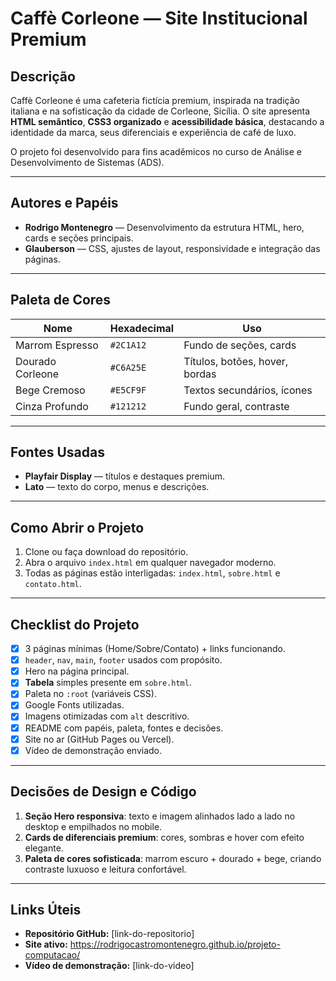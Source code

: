 ﻿# Caffè Corleone — Site Institucional Premium

## Descrição
Caffè Corleone é uma cafeteria fictícia premium, inspirada na tradição italiana e na sofisticação da cidade de Corleone, Sicília. O site apresenta **HTML semântico**, **CSS3 organizado** e **acessibilidade básica**, destacando a identidade da marca, seus diferenciais e experiência de café de luxo.  

O projeto foi desenvolvido para fins acadêmicos no curso de Análise e Desenvolvimento de Sistemas (ADS).

---

## Autores e Papéis
- **Rodrigo Montenegro** — Desenvolvimento da estrutura HTML, hero, cards e seções principais.  
- **Glauberson** — CSS, ajustes de layout, responsividade e integração das páginas.


---

## Paleta de Cores
| Nome | Hexadecimal | Uso |
|------|------------|-----|
| Marrom Espresso | `#2C1A12` | Fundo de seções, cards |
| Dourado Corleone | `#C6A25E` | Títulos, botões, hover, bordas |
| Bege Cremoso | `#E5CF9F` | Textos secundários, ícones |
| Cinza Profundo | `#121212` | Fundo geral, contraste |

---

## Fontes Usadas
- **Playfair Display** — títulos e destaques premium.  
- **Lato** — texto do corpo, menus e descrições.  

---

## Como Abrir o Projeto
1. Clone ou faça download do repositório.  
2. Abra o arquivo `index.html` em qualquer navegador moderno.  
3. Todas as páginas estão interligadas: `index.html`, `sobre.html` e `contato.html`.  

---

## Checklist do Projeto
- [x] 3 páginas mínimas (Home/Sobre/Contato) + links funcionando.  
- [x] `header`, `nav`, `main`, `footer` usados com propósito.  
- [x] Hero na página principal.  
- [x] **Tabela** simples presente em `sobre.html`.  
- [x] Paleta no `:root` (variáveis CSS).  
- [x] Google Fonts utilizadas.  
- [x] Imagens otimizadas com `alt` descritivo.  
- [x] README com papéis, paleta, fontes e decisões.  
- [x] Site no ar (GitHub Pages ou Vercel).  
- [x] Vídeo de demonstração enviado.  

---

## Decisões de Design e Código
1. **Seção Hero responsiva**: texto e imagem alinhados lado a lado no desktop e empilhados no mobile.  
2. **Cards de diferenciais premium**: cores, sombras e hover com efeito elegante.  
3. **Paleta de cores sofisticada**: marrom escuro + dourado + bege, criando contraste luxuoso e leitura confortável.  

---

## Links Úteis
- **Repositório GitHub:** [link-do-repositorio]  
- **Site ativo:**  https://rodrigocastromontenegro.github.io/projeto-computacao/ 
- **Vídeo de demonstração:** [link-do-video]  



